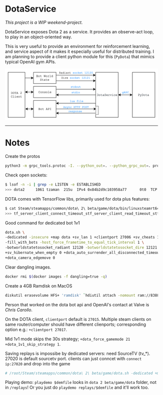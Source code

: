 # DotaService

_This project is a WIP weekend-project._

DotaService exposes Dota 2 as a service. It provides an observe-act loop, to play in an object-oriented way.

This is very useful to provide an environment for reinforcement learning, and service aspect of it makes it
especially useful for distributed training. I am planning to provide a client python
module for this (`PyDota`) that mimics typical OpenAI gym APIs.

<div style="text-align:center">
<img src="dotaservice.png" alt="dotaservice connections" width="520"/>
</div>

---

# Notes

Create the protos

```sh
python3 -m grpc_tools.protoc -I. --python_out=. --python_grpc_out=. protobuf/*.proto
```

Check open sockets:
```sh
$ lsof -n -i | grep -e LISTEN -e ESTABLISHED
>>> dota2     1061 tzaman  215u  IPv4 0x84b2d9c103958a77      0t0  TCP *:12120 (LISTEN)
```

DOTA comes with TensorFlow libs, primarily used for dota plus features:

```sh
$ cat Steam/steamapps/common/dota\ 2\ beta/game/dota/bin/linuxsteamrt64/libserver.so | grep -a tensorflow
>>> tf_server_client_connect_timeout_stf_server_client_read_timeout_stf_server_client_write_timeout_stf_server_stats_spew_interval_sdota_suggest_spew_pregame_itemsdota_suggest_spew_win_probabilitydota_suggest_spew_win_probability_chatdota_suggest_pregame_items_reductiondota_suggest_pregame_items_thresholddota_suggest_item_sequence_allow_thresholddota_suggest_item_sequence_threshold_startdota_suggest_item_sequence_threshold_fulldota_suggest_item_sequence_other_option_multiplierdota_suggest_item_sequence_dupe_multiplierdota_suggest_lane_trilane_penaltydota_suggest_win_probability_interval
```

Good command for dedicated bot 1v1
```sh
dota.sh \
-dedicated -insecure +map dota +sv_lan 1 +clientport 27006 +sv_cheats 1 \
-fill_with_bots -host_force_frametime_to_equal_tick_interval 1 \
-botworldstatetosocket_radiant 12120 -botworldstatetosocket_dire 12121 -botworldstatetosocket_frames 5 -botworldstatesocket_threaded \
+sv_hibernate_when_empty 0 +dota_auto_surrender_all_disconnected_timeout 180 +host_timescale 1 \
+dota_camera_edgemove 0
```

Clear dangling images.
```sh
docker rmi $(docker images -f dangling=true -q)
```

Create a 4GB Ramdisk on MacOS
```sh
diskutil erasevolume HFS+ 'ramdisk' `hdiutil attach -nomount ram://8388608`
```

Person that worked on the dota bot api and OpenAI's contact at Valve is _Chris Carollo_.

On the DOTA client, `clientport` default is `27015`. Multiple steam clients on same router/computer should
have different clienports; corresponding option e.g.: `+clientport 27017`.

Mid 1v1 mode skips the 30s strategy; `+dota_force_gamemode 21 +dota_1v1_skip_strategy 1`.

Saving replays is impossibe by dedicated servers: need SourceTV (tv_*).
27020 is default sourcetv port. clients can just conncet with `connect ip:27020` and drop into the game
```sh
# /root/Steam/steamapps/common/dota\ 2\ beta/game/dota.sh -dedicated +map dota +sv_lan 1 +sv_hibernate_when_empty 0 +dota_auto_surrender_all_disconnected_timeout 180 +tv_enable 1 +tv_autorecord 1 +tv_dota_auto_record_stressbots 1 +tv_delay 0 +dota_force_gamemode 11 +dota_force_upload_match_stats 1
```
Playing demo: `playdemo $demfile` looks in `dota 2 beta/game/dota` folder, not in `/replays`!
Or you just do `playdemo replays/$demfile` and it'll work too.
